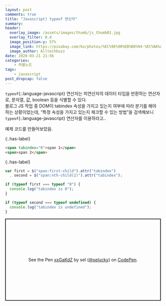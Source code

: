 ```yaml
---
layout: post
comments: true
title: "Javascript) typeof 연산자"
summary:
header:
  overlay_image: /assets/images/thumb/js_thumb01.jpg
  overlay_filter: 0.4
  image_position-y: 57%
  image_link: https://pixabay.com/ko/photos/%EC%9E%90%EB%B0%94-%EC%8A%A4%ED%81%AC%EB%A6%BD%ED%8A%B8-%ED%94%84%EB%A1%9C%EA%B7%B8%EB%9E%98%EB%A8%B8-%EC%BD%94%EB%93%9C-4523100/
  image_author: Alltechbuzz
date: 2020-03-21 21:56
categories:
    - 퍼블노트
tags:
    - javascript
post_dropcap: false
---
```

```typeof```{:.language-javascript} 연산자는 피연산자의 데이터 타입을 반환하는 연산자로, 문자열, 값, boolean 등을 식별할 수 있다.  
블로그 JS 작업 중 DOM이 tabindex 속성을 가지고 있는지 여부에 따라 분기를 해야 하는 상황이었는데, &ldquo;특정 속성을 가지고 있는지 체크할 수 있는 방법&rdquo;을 검색해보니 ```typeof```{:.language-javascript} 연산자를 이용하라고..

예제 코드를 만들어보았음.

{:.has-label}
```html
<span tabindex="0">span 1</span>
<span>span 2</span>
```

{:.has-label}
```javascript
var first = $("span:first-child").attr("tabindex")
  , second = $("span:nth-child(2)").attr("tabindex");

if (typeof first === typeof "0") {
  console.log("tabindex is 0");
}

if (typeof second === typeof undefined) {
  console.log("tabindex is undefined");
}
```

<p class="codepen" data-height="265" data-theme-id="default" data-default-tab="js,result" data-user="selucky" data-slug-hash="xxGaKdZ" style="height: 265px; box-sizing: border-box; display: flex; align-items: center; justify-content: center; border: 2px solid; margin: 1em 0; padding: 1em;" data-pen-title="xxGaKdZ">
  <span>See the Pen <a href="https://codepen.io/selucky/pen/xxGaKdZ">
  xxGaKdZ</a> by sel (<a href="https://codepen.io/selucky">@selucky</a>)
  on <a href="https://codepen.io">CodePen</a>.</span>
</p>
<script async src="https://static.codepen.io/assets/embed/ei.js"></script>